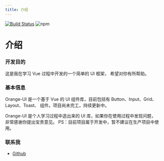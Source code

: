 ```yaml
---
title: 介绍
---
```


[![Build Status](https://travis-ci.org/Orange-ice/Ice-UI.svg?branch=master)](https://travis-ci.org/Orange-ice/Ice-UI)
![npm](https://img.shields.io/npm/v/ice-vue-ui)

# 介绍

### 开发目的

这是我在学习 Vue 过程中开发的一个简单的 UI 框架，
希望对你有所帮助。

### 基本信息

Orange-UI 是一个基于 Vue 的 UI 组件库，目前包括有 Button、Input、Grid、
Layout、Toast、 组件。项目尚未完工，持续更新中。

Orange-UI 是个人学习过程中造出来的 UI 库，如果你在使用过程中发现问题，
非常感谢你提出宝贵意见。
PS：目前项目属于开发中，暂不建议在生产项目中使用。

### 联系我

- [Github](https://github.com/chensheng01/hhhh)
